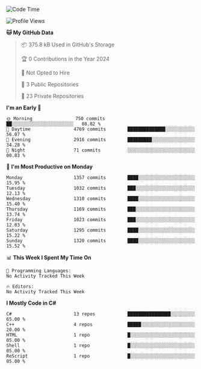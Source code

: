 <!--START_SECTION:waka-->
![Code Time](http://img.shields.io/badge/Code%20Time-1%2C053%20hrs%2024%20mins-blue)

![Profile Views](http://img.shields.io/badge/Profile%20Views-0-blue)

**🐱 My GitHub Data** 

> 📦 375.8 kB Used in GitHub's Storage 
 > 
> 🏆 0 Contributions in the Year 2024
 > 
> 🚫 Not Opted to Hire
 > 
> 📜 3 Public Repositories 
 > 
> 🔑 23 Private Repositories 
 > 
**I'm an Early 🐤** 

```text
🌞 Morning                750 commits         ██░░░░░░░░░░░░░░░░░░░░░░░   08.82 % 
🌆 Daytime                4769 commits        ██████████████░░░░░░░░░░░   56.07 % 
🌃 Evening                2916 commits        █████████░░░░░░░░░░░░░░░░   34.28 % 
🌙 Night                  71 commits          ░░░░░░░░░░░░░░░░░░░░░░░░░   00.83 % 
```
📅 **I'm Most Productive on Monday** 

```text
Monday                   1357 commits        ████░░░░░░░░░░░░░░░░░░░░░   15.95 % 
Tuesday                  1032 commits        ███░░░░░░░░░░░░░░░░░░░░░░   12.13 % 
Wednesday                1310 commits        ████░░░░░░░░░░░░░░░░░░░░░   15.40 % 
Thursday                 1169 commits        ███░░░░░░░░░░░░░░░░░░░░░░   13.74 % 
Friday                   1023 commits        ███░░░░░░░░░░░░░░░░░░░░░░   12.03 % 
Saturday                 1295 commits        ████░░░░░░░░░░░░░░░░░░░░░   15.22 % 
Sunday                   1320 commits        ████░░░░░░░░░░░░░░░░░░░░░   15.52 % 
```


📊 **This Week I Spent My Time On** 

```text
💬 Programming Languages: 
No Activity Tracked This Week

🔥 Editors: 
No Activity Tracked This Week
```

**I Mostly Code in C#** 

```text
C#                       13 repos            ████████████████░░░░░░░░░   65.00 % 
C++                      4 repos             █████░░░░░░░░░░░░░░░░░░░░   20.00 % 
HTML                     1 repo              █░░░░░░░░░░░░░░░░░░░░░░░░   05.00 % 
Shell                    1 repo              █░░░░░░░░░░░░░░░░░░░░░░░░   05.00 % 
ReScript                 1 repo              █░░░░░░░░░░░░░░░░░░░░░░░░   05.00 % 
```




<!--END_SECTION:waka-->
